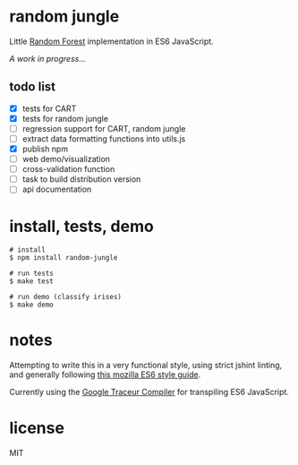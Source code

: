 # random jungle

Little [Random Forest](https://en.wikipedia.org/wiki/Random_forest) implementation in ES6 JavaScript.

*A work in progress...*

## todo list

* [x] tests for CART
* [x] tests for random jungle
* [ ] regression support for CART, random jungle
* [ ] extract data formatting functions into utils.js
* [x] publish npm
* [ ] web demo/visualization
* [ ] cross-validation function
* [ ] task to build distribution version
* [ ] api documentation

# install, tests, demo
```
# install
$ npm install random-jungle

# run tests
$ make test

# run demo (classify irises)
$ make demo
```

# notes

Attempting to write this in a very functional style, using strict jshint
linting, and generally following [this mozilla ES6 style
guide](https://github.com/mozilla/addon-sdk/wiki/Coding-style-guide).

Currently using the [Google Traceur
Compiler](https://github.com/google/traceur-compiler) for transpiling ES6
JavaScript.

# license

MIT
